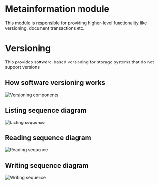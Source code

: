 # Metainformation module

This module is responsible for providing higher-level functionality like versioning, document transactions etc. 

# Versioning
This provides software-based versioning for storage systems that do not support versions.

## How software versioning works
![Versioning components](http://www.plantuml.com/plantuml/proxy?src=https://raw.githubusercontent.com/adorsys/datasafe/develop/datasafe-metainfo/file-versioning.puml&fmt=svg&vvv=1&sanitize=true)

## Listing sequence diagram
![Listing sequence](http://www.plantuml.com/plantuml/proxy?src=https://raw.githubusercontent.com/adorsys/datasafe/develop/datasafe-metainfo/file-versioning-seq-list.puml&fmt=svg&vvv=1&sanitize=true)

## Reading sequence diagram
![Reading sequence](http://www.plantuml.com/plantuml/proxy?src=https://raw.githubusercontent.com/adorsys/datasafe/develop/datasafe-metainfo/file-versioning-seq-read.puml&fmt=svg&vvv=1&sanitize=true)

## Writing sequence diagram
![Writing sequence](http://www.plantuml.com/plantuml/proxy?src=https://raw.githubusercontent.com/adorsys/datasafe/develop/datasafe-metainfo/file-versioning-seq-write.puml&fmt=svg&vvv=1&sanitize=true)
